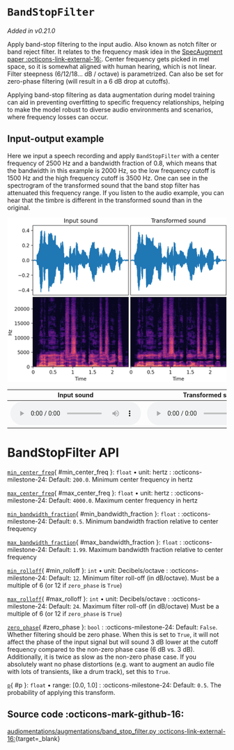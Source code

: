 # `BandStopFilter`

_Added in v0.21.0_

Apply band-stop filtering to the input audio. Also known as notch filter or
band reject filter. It relates to the frequency mask idea in the [SpecAugment paper :octicons-link-external-16:](https://arxiv.org/abs/1904.08779).
Center frequency gets picked in mel space, so it is somewhat aligned with human hearing,
which is not linear. Filter steepness (6/12/18... dB / octave) is parametrized. Can also
be set for zero-phase filtering (will result in a 6 dB drop at cutoffs).

Applying band-stop filtering as data augmentation during model training can aid in
preventing overfitting to specific frequency relationships, helping to make the model
robust to diverse audio environments and scenarios, where frequency losses can occur.

## Input-output example

Here we input a speech recording and apply `BandStopFilter` with a center
frequency of 2500 Hz and a bandwidth fraction of 0.8, which means that the bandwidth in
this example is 2000 Hz, so the low frequency cutoff is 1500 Hz and the high frequency
cutoff is 3500 Hz. One can see in the spectrogram of the transformed sound that the band
stop filter has attenuated this frequency range. If you listen to the audio example, you
can hear that the timbre is different in the transformed sound than in the original.

![Input-output waveforms and spectrograms](BandStopFilter.webp)

| Input sound                                                                           | Transformed sound                                                                           |
|---------------------------------------------------------------------------------------|---------------------------------------------------------------------------------------------|
| <audio controls><source src="../BandStopFilter_input.flac" type="audio/flac"></audio> | <audio controls><source src="../BandStopFilter_transformed.flac" type="audio/flac"></audio> | 

# BandStopFilter API

[`min_center_freq`](#min_center_freq){ #min_center_freq }: `float` • unit: hertz
:   :octicons-milestone-24: Default: `200.0`. Minimum center frequency in hertz

[`max_center_freq`](#max_center_freq){ #max_center_freq }: `float` • unit: hertz
:   :octicons-milestone-24: Default: `4000.0`. Maximum center frequency in hertz

[`min_bandwidth_fraction`](#min_bandwidth_fraction){ #min_bandwidth_fraction }: `float`
:   :octicons-milestone-24: Default: `0.5`. Minimum bandwidth fraction relative to center frequency

[`max_bandwidth_fraction`](#max_bandwidth_fraction){ #max_bandwidth_fraction }: `float`
:   :octicons-milestone-24: Default: `1.99`. Maximum bandwidth fraction relative to center frequency

[`min_rolloff`](#min_rolloff){ #min_rolloff }: `int` • unit: Decibels/octave
:   :octicons-milestone-24: Default: `12`. Minimum filter roll-off (in dB/octave).
    Must be a multiple of 6 (or 12 if `zero_phase` is `True`)

[`max_rolloff`](#max_rolloff){ #max_rolloff }: `int` • unit: Decibels/octave
:   :octicons-milestone-24: Default: `24`. Maximum filter roll-off (in dB/octave)
    Must be a multiple of 6 (or 12 if `zero_phase` is `True`)

[`zero_phase`](#zero_phase){ #zero_phase }: `bool`
:   :octicons-milestone-24: Default: `False`. Whether filtering should be zero phase.
    When this is set to `True`, it will not affect the phase of the input signal but will
    sound 3 dB lower at the cutoff frequency compared to the non-zero phase case (6 dB
    vs. 3 dB). Additionally, it is twice as slow as the non-zero phase case. If
    you absolutely want no phase distortions (e.g. want to augment an audio file with
    lots of transients, like a drum track), set this to `True`.

[`p`](#p){ #p }: `float` • range: [0.0, 1.0]
:   :octicons-milestone-24: Default: `0.5`. The probability of applying this transform.

## Source code :octicons-mark-github-16:

[audiomentations/augmentations/band_stop_filter.py :octicons-link-external-16:](https://github.com/iver56/audiomentations/blob/main/audiomentations/augmentations/band_stop_filter.py){target=_blank}
